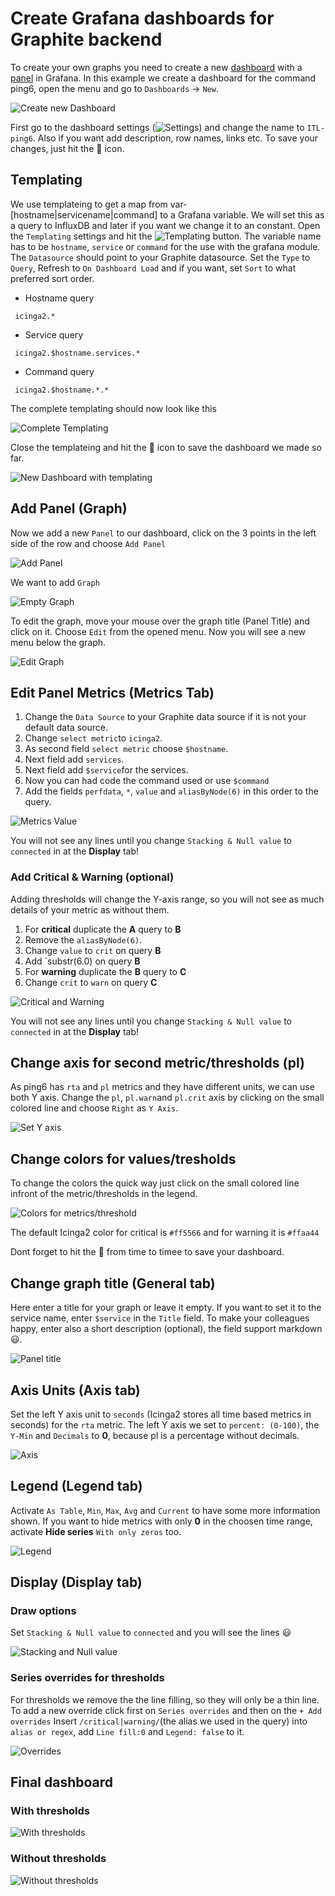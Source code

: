 # Create Grafana dashboards for Graphite backend

To create your own graphs you need to create a new [dashboard](http://docs.grafana.org/guides/basic_concepts/#dashboard) with a [panel](http://docs.grafana.org/guides/basic_concepts/#panel) in Grafana.
In this example we create a dashboard for the command ping6, open the menu and go to `Dashboards` -> `New`.

![Create new Dashboard](images/06-create-new.png)

First go to the dashboard settings (![Settings](images/06-cog.png)) and change the name to `ITL-ping6`.
Also if you want add description, row names, links etc.
To save your changes, just hit the :floppy_disk: icon.

## Templating

We use templateing to get a map from var-[hostname|servicename|command] to a Grafana variable. We will set this as a query to InfluxDB and later if you want we change it to an constant.
Open the `Templating` settings and hit the ![Templating](images/06-new-button.png) button.
The variable name has to be `hostname`, `service` or `command` for the use with the grafana module.
The `Datasource` should point to your Graphite datasource.
Set the `Type` to `Query`, Refresh to `On Dashboard Load` and if you want, set `Sort` to what preferred sort order.

 * Hostname query

```
 icinga2.*
```

 * Service query

```
 icinga2.$hostname.services.*
```

 * Command query

```
 icinga2.$hostname.*.*
```

The complete templating should now look like this

![Complete Templating](images/07-templating-graphite.png)

Close the templateing and hit the :floppy_disk: icon to save the dashboard we made so far.

![New Dashboard with templating](images/06-new-dashboard-with-templating.png)

## Add Panel (Graph)

Now we add a new `Panel` to our dashboard, click on the 3 points in the left side of the row and choose `Add Panel`

![Add Panel](images/06-dashboard-add-panel.png)

We want to add `Graph`

![Empty Graph](images/06-dashboard-panel.png)

To edit the graph, move your mouse over the graph title (Panel Title) and click on it.
Choose `Edit` from the opened menu. Now you will see a new menu below the graph.

![Edit Graph](images/07-dashboard-panel-graphite-edit.png)

## Edit Panel Metrics (Metrics Tab)

 1. Change the `Data Source` to your Graphite data source if it is not your default data source.
 2. Change `select metric`to `icinga2`.
 3. As second field `select metric` choose `$hostname`.
 4. Next field add `services`.
 5. Next field add `$service`for the services.
 6. Now you can had code the command used or use `$command`
 7. Add the fields `perfdata`, `*`, `value` and `aliasByNode(6)` in this order to the query.

![Metrics Value](images/07-dashboard-panel-metrics-graphite.png)

You will not see any lines until you change `Stacking & Null value` to `connected` in at the **Display** tab!

### Add Critical & Warning (optional)

Adding thresholds will change the Y-axis range, so you will not see as much details of your metric as without them.

 1. For **critical** duplicate the **A** query to **B**
 2. Remove the `aliasByNode(6)`.
 3. Change `value` to `crit` on query **B**
 4. Add `substr(6.0) on query **B**
 5. For **warning** duplicate the **B** query to **C**
 6. Change `crit` to `warn` on query **C**

![Critical and Warning](images/07-dashboard-panel-metrics-crit-warn-graphite.png)

You will not see any lines until you change `Stacking & Null value` to `connected` in at the **Display** tab!

## Change axis for second metric/thresholds (pl)

As ping6 has `rta` and `pl` metrics and they have different units, we can use both Y axis.
Change the `pl`, `pl.warn`and `pl.crit` axis by clicking on the small colored line and choose `Right` as `Y Axis`.

![Set Y axis](images/06-dashboard-panel-yaxis.png)

## Change colors for values/tresholds

To change the colors the quick way just click on the small colored line infront of the metric/thresholds in the legend.

![Colors for metrics/threshold](images/06-dashboard-panel-colors.png)

The default Icinga2 color for critical is `#ff5566` and for warning it is `#ffaa44`

Dont forget to hit the :floppy_disk: from time to timee to save your dashboard.

## Change graph title (General tab)

Here enter a title for your graph or leave it empty. If you want to set it to the service name, enter `$service` in the `Title` field.
To make your colleagues happy, enter also a short description (optional), the field support markdown :smiley:.

![Panel title](images/06-dashboard-panel-title.png)

## Axis Units (Axis tab)

Set the left Y axis unit to `seconds` (Icinga2 stores all time based metrics in seconds) for the `rta` metric.
The left Y axis we set to `percent: (0-100)`, the `Y-Min` and `Decimals` to **0**, because pl is a percentage without decimals.

![Axis](images/06-dashboard-panel-axis.png)

## Legend (Legend tab)

Activate `As Table`, `Min`, `Max`, `Avg` and `Current` to have some more information shown.
If you want to hide metrics with only **0** in the choosen time range, activate **Hide series** `With only zeros` too.

![Legend](images/06-dashboard-panel-legend.png)

## Display (Display tab)

### Draw options

Set `Stacking & Null value` to `connected` and you will see the lines :smiley:

![Stacking and Null value](images/07-dashboard-panel-display-draw-options-graphite.png)

### Series overrides for thresholds

For thresholds we remove the the line filling, so they will only be a thin line.
To add a new override click first on `Series overrides` and then on the `+ Add overrides`
Insert `/critical|warning/`(the alias we used in the query) into `alias or regex`, add `Line fill:0` and `Legend: false` to it.

![Overrides](images/07-dashboard-panel-display-overrides-graphite.png)


## Final dashboard

### With thresholds

![With thresholds](images/07-final-dashboard-threshold-graphite.png)

### Without thresholds

![Without thresholds](images/07-final-dashboard-without-threshold-graphite.png)
